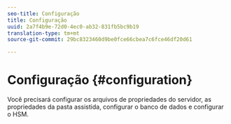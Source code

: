 ```yaml
---
seo-title: Configuração
title: Configuração
uuid: 2a7f4b9e-72d0-4ec0-ab32-831fb5bc9b19
translation-type: tm+mt
source-git-commit: 29bc8323460d9be0fce66cbea7c6fce46df20d61

---
```



# Configuração {#configuration}

Você precisará configurar os arquivos de propriedades do servidor, as propriedades da pasta assistida, configurar o banco de dados e configurar o HSM.
